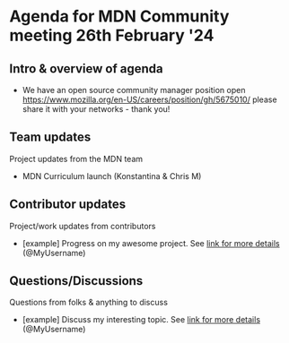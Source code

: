 # Agenda for MDN Community meeting 26th February '24

## Intro & overview of agenda

- We have an open source community manager position open https://www.mozilla.org/en-US/careers/position/gh/5675010/ please share it with your networks - thank you!

## Team updates

Project updates from the MDN team

- MDN Curriculum launch (Konstantina & Chris M)

## Contributor updates

Project/work updates from contributors

- [example] Progress on my awesome project. See [link for more details](https://github.com/mdn/community-meetings) (@MyUsername)

## Questions/Discussions

Questions from folks & anything to discuss

- [example] Discuss my interesting topic. See [link for more details](https://github.com/mdn/community-meetings) (@MyUsername)
